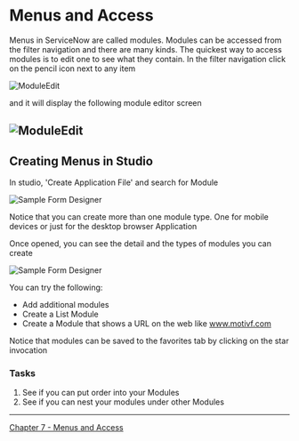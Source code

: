 # Menus and Access
Menus in ServiceNow are called modules. Modules can be accessed from the filter navigation and there are many kinds.
The quickest way to access modules is to edit one to see what they contain. In the filter navigation click on the pencil icon next to any item

![ModuleEdit](https://github.com/jamesnyika/motivf-snow/blob/master/chap7/images/ModuleEditor.png)

and it will display the following module editor screen

![ModuleEdit](https://github.com/jamesnyika/motivf-snow/blob/master/chap7/images/ModuleEditor2.png)
---

##  Creating Menus in Studio

In studio, 'Create Application File' and search for Module

![Sample Form Designer](https://github.com/jamesnyika/motivf-snow/blob/master/chap7/images/CreateModule.png)

Notice that you can create more than one module type. One for mobile devices or just for the desktop browser Application

Once opened, you can see the detail and the types of modules you can create

![Sample Form Designer](https://github.com/jamesnyika/motivf-snow/blob/master/chap7/images/CreateModule2.png)


You can try the following:

 * Add additional modules
 * Create a List Module
 * Create a Module that shows a URL on the web like www.motivf.com

Notice that modules can be saved to the favorites tab by clicking on the star invocation

### Tasks
1. See if you can put order into your Modules
2. See if you can nest your modules under other Modules

---

[Chapter 7 - Menus and Access](../chap7/README.md)
